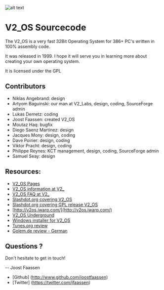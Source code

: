 ![alt text](http://joostfaassen.github.io/v2os/image/header.jpg "Chippiedippiedoo!")


# V2_OS Sourcecode

The V2_OS is a very fast 32Bit Operating System for 386+ PC's written in 100% assembly code.

It was released in 1999. I hope it will serve you in learning more about 
creating your own operating system.

It is licensed under the GPL

## Contributors

* Niklas Angebrand:        design
* Artyom Baguinski:        our man at V2_Labs, design, coding, SourceForge admin
* Lukas Demetz:            coding
* Joost Faassen:           created V2_OS
* Moutaz Haq:              bugfix
* Diego Saenz Martinez:    design
* Jacques Mony:            design, coding
* Dave Poirier:            design, coding
* Viktor Pracht:           design, coding
* Philippe Reynes:         KCT management, design, coding, SourceForge admin
* Samuel Seay:             design

## Resources:

* [V2_OS Pages](http://joostfaassen.github.io/v2os)
* [V2_OS information at V2_](http://v2.nl/archive/works/v2_os)
* [V2_OS FAQ at V2_](http://v2.nl/archive/articles/v2_os-faq)
* [Slashdot.org covering V2_OS](http://tech.slashdot.org/story/99/12/07/1617224/v2-os)
* [Slashdot.org covering GPL release V2_OS](http://slashdot.org/story/99/12/24/2229248/v2os-under-gpl)
* [http://v2os.iwarp.com/](http://v2os.iwarp.com/)
* [V2_OS Underground](http://www.oocities.org/siliconvalley/sector/4582/v2os/v2os.html)
* [Windows installer for V2_OS](http://mitglied.multimania.de/petersieg/v2os/v2os.htm)
* [Tunes.org review](http://tunes.org/wiki/v2_os.html)
* [Golem.de review - German](http://www.golem.de/9912/5450.html)

## Questions ?

Don't hesitate to get in touch!

-- Joost Faassen

* [Github] (http://www.github.com/joostfaassen)
* [Twitter] (https://twitter.com/jfaassen)

